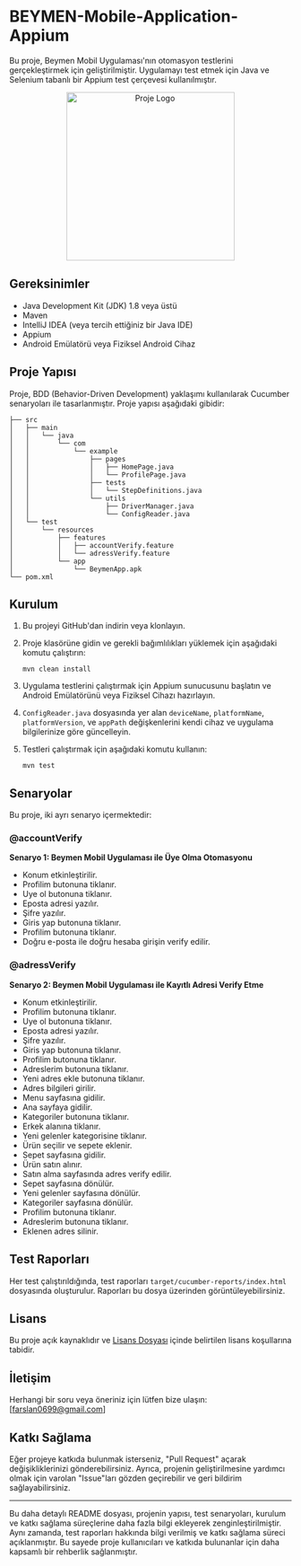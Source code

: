 # BEYMEN-Mobile-Application-Appium

Bu proje, Beymen Mobil Uygulaması'nın otomasyon testlerini gerçekleştirmek için geliştirilmiştir. Uygulamayı test etmek için Java ve Selenium tabanlı bir Appium test çerçevesi kullanılmıştır.

<p align="center">
  <img src="https://landostudio.com/wp-content/uploads/2020/11/beymen-logo.png" alt="Proje Logo" width="300" />
</p>

## Gereksinimler

- Java Development Kit (JDK) 1.8 veya üstü
- Maven
- IntelliJ IDEA (veya tercih ettiğiniz bir Java IDE)
- Appium
- Android Emülatörü veya Fiziksel Android Cihaz

## Proje Yapısı

Proje, BDD (Behavior-Driven Development) yaklaşımı kullanılarak Cucumber senaryoları ile tasarlanmıştır. Proje yapısı aşağıdaki gibidir:

```
├── src
│   ├── main
│   │   └── java
│   │       └── com
│   │           └── example
│   │               ├── pages
│   │               │   ├── HomePage.java
│   │               │   └── ProfilePage.java
│   │               ├── tests
│   │               │   └── StepDefinitions.java
│   │               └── utils
│   │                   ├── DriverManager.java
│   │                   └── ConfigReader.java
│   └── test
│       └── resources
│           ├── features
│           │   ├── accountVerify.feature
│           │   └── adressVerify.feature
│           └── app
│               └── BeymenApp.apk
└── pom.xml
```

## Kurulum

1. Bu projeyi GitHub'dan indirin veya klonlayın.

2. Proje klasörüne gidin ve gerekli bağımlılıkları yüklemek için aşağıdaki komutu çalıştırın:
   ```
   mvn clean install
   ```

3. Uygulama testlerini çalıştırmak için Appium sunucusunu başlatın ve Android Emülatörünü veya Fiziksel Cihazı hazırlayın.

4. `ConfigReader.java` dosyasında yer alan `deviceName`, `platformName`, `platformVersion`, ve `appPath` değişkenlerini kendi cihaz ve uygulama bilgilerinize göre güncelleyin.

5. Testleri çalıştırmak için aşağıdaki komutu kullanın:
   ```
   mvn test
   ```

## Senaryolar

Bu proje, iki ayrı senaryo içermektedir:

### @accountVerify

**Senaryo 1: Beymen Mobil Uygulaması ile Üye Olma Otomasyonu**
- Konum etkinleştirilir.
- Profilim butonuna tiklanır.
- Uye ol butonuna tiklanır.
- Eposta adresi yazılır.
- Şifre yazılır.
- Giris yap butonuna tiklanır.
- Profilim butonuna tiklanır.
- Doğru e-posta ile doğru hesaba girişin verify edilir.

### @adressVerify

**Senaryo 2: Beymen Mobil Uygulaması ile Kayıtlı Adresi Verify Etme**
- Konum etkinleştirilir.
- Profilim butonuna tiklanır.
- Uye ol butonuna tiklanır.
- Eposta adresi yazılır.
- Şifre yazılır.
- Giris yap butonuna tiklanır.
- Profilim butonuna tiklanır.
- Adreslerim butonuna tiklanır.
- Yeni adres ekle butonuna tiklanır.
- Adres bilgileri girilir.
- Menu sayfasına gidilir.
- Ana sayfaya gidilir.
- Kategoriler butonuna tiklanır.
- Erkek alanına tiklanır.
- Yeni gelenler kategorisine tiklanır.
- Ürün seçilir ve sepete eklenir.
- Sepet sayfasına gidilir.
- Ürün satın alınır.
- Satın alma sayfasında adres verify edilir.
- Sepet sayfasına dönülür.
- Yeni gelenler sayfasına dönülür.
- Kategoriler sayfasına dönülür.
- Profilim butonuna tiklanır.
- Adreslerim butonuna tiklanır.
- Eklenen adres silinir.

## Test Raporları

Her test çalıştırıldığında, test raporları `target/cucumber-reports/index.html` dosyasında oluşturulur. Raporları bu dosya üzerinden görüntüleyebilirsiniz.

## Lisans

Bu proje açık kaynaklıdır ve [Lisans Dosyası](LICENSE) içinde belirtilen lisans koşullarına tabidir.

## İletişim

Herhangi bir soru veya öneriniz için lütfen bize ulaşın: [farslan0699@gmail.com]

## Katkı Sağlama

Eğer projeye katkıda bulunmak isterseniz, "Pull Request" açarak değişikliklerinizi gönderebilirsiniz. Ayrıca, projenin geliştirilmesine yardımcı olmak için varolan "Issue"ları gözden geçirebilir ve geri bildirim sağlayabilirsiniz.

---

Bu daha detaylı README dosyası, projenin yapısı, test senaryoları, kurulum ve katkı sağlama süreçlerine daha fazla bilgi ekleyerek zenginleştirilmiştir. Aynı zamanda, test raporları hakkında bilgi verilmiş ve katkı sağlama süreci açıklanmıştır. Bu sayede proje kullanıcıları ve katkıda bulunanlar için daha kapsamlı bir rehberlik sağlanmıştır.
